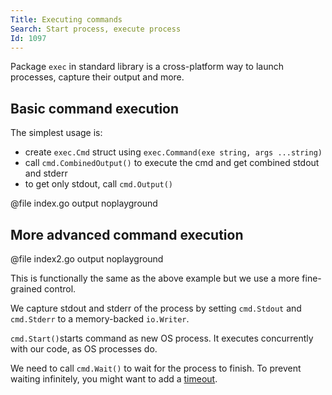 ```yaml
---
Title: Executing commands
Search: Start process, execute process
Id: 1097
---
```

Package `exec` in standard library is a cross-platform way to launch processes, capture their output and more.

## Basic command execution

The simplest usage is:
* create `exec.Cmd` struct using `exec.Command(exe string, args ...string)`
* call `cmd.CombinedOutput()` to execute the cmd and get combined stdout and stderr
* to get only stdout, call `cmd.Output()`

@file index.go output noplayground

## More advanced command execution

@file index2.go output noplayground

This is functionally the same as the above example but we use a more fine-grained control.

We capture stdout and stderr of the process by setting `cmd.Stdout` and `cmd.Stderr` to a memory-backed `io.Writer`.

`cmd.Start()`starts command as new OS process. It executes concurrently with our code, as OS processes do.

We need to call `cmd.Wait()` to wait for the process to finish. To prevent waiting infinitely, you might want to add a [timeout](a-3521).